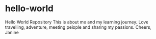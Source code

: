 # hello-world
Hello World Repository
This is about me and my learning journey.
Love travelling, adventure, meeting peiople and sharing my passions.
Cheers,
Janine
